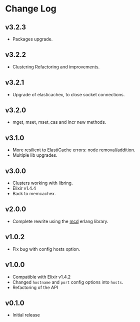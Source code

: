 # Change Log

## v3.2.3

  * Packages upgrade.

## v3.2.2

  * Clustering Refactoring and improvements.

## v3.2.1

  * Upgrade of elasticachex, to close socket connections.

## v3.2.0

  * mget, mset, mset_cas and incr new methods.

## v3.1.0

  * More resilient to ElastiCache errors: node removal/addition.
  * Multiple lib upgrades.

## v3.0.0

  * Clusters working with libring.
  * Elixir v1.4.4
  * Back to memcachex.

## v2.0.0

  * Complete rewrite using the [mcd](https://github.com/EchoTeam/mcd) erlang
    library.

## v1.0.2

  * Fix bug with config hosts option.

## v1.0.0

  * Compatible with Elixir v1.4.2
  * Changed `hostname` and `port` config options into `hosts`.
  * Refactoring of the API

## v0.1.0

  * Initial release
